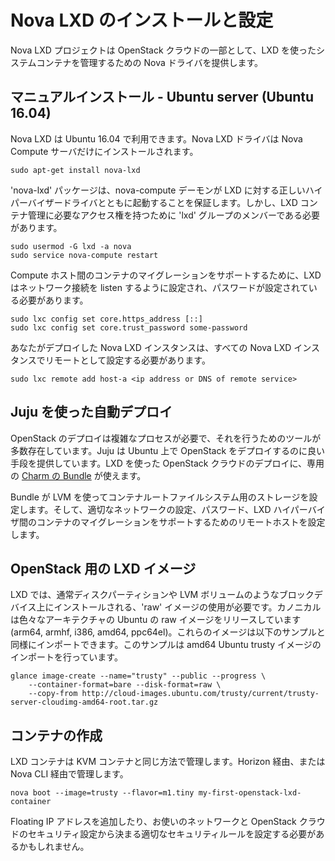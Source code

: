 

# Nova LXD のインストールと設定 <!-- Installing and configuring Nova LXD -->

<!--
The Nova LXD project provides a Nova driver for managing full system containers using LXD as part of an OpenStack cloud.
-->
Nova LXD プロジェクトは OpenStack クラウドの一部として、LXD を使ったシステムコンテナを管理するための Nova ドライバを提供します。

## マニュアルインストール <!-- Manual installation --> - Ubuntu server (Ubuntu 16.04)

<!--
Nova LXD is available in Ubuntu 16.04;  The Nova LXD driver is installed on Nova Compute servers only:
-->
Nova LXD は Ubuntu 16.04 で利用できます。Nova LXD ドライバは Nova Compute サーバだけにインストールされます。

    sudo apt-get install nova-lxd

<!--
The 'nova-lxd' package ensures that the nova-compute daemon is started
with the correct hypervisor driver for LXD; however the 'nova' user must
have group membership of the 'lxd' group to have access to manage LXD
containers:
-->

'nova-lxd' パッケージは、nova-compute デーモンが LXD に対する正しいハイパーバイザードライバとともに起動することを保証します。しかし、LXD コンテナ管理に必要なアクセス権を持つために 'lxd' グループのメンバーである必要があります。

    sudo usermod -G lxd -a nova
    sudo service nova-compute restart

<!--
In order to support migration of containers between Compute hosts, LXD must be configured to listen for network
connections and a trust password must be set:
-->
Compute ホスト間のコンテナのマイグレーションをサポートするために、LXD はネットワーク接続を listen するように設定され、パスワードが設定されている必要があります。

    sudo lxc config set core.https_address [::]
    sudo lxc config set core.trust_password some-password

<!--
Each Nova LXD instance within your deployment must then be configured with remotes for all of Nova LXD instances:
-->
あなたがデプロイした Nova LXD インスタンスは、すべての Nova LXD インスタンスでリモートとして設定する必要があります。

    sudo lxc remote add host-a <ip address or DNS of remote service>

## Juju を使った自動デプロイ <!-- Automated deployment using Juju -->

<!--
Deploying OpenStack is a complex process, for which a number of deployment tools exist; Juju provides a nice way
to deploy OpenStack on Ubuntu, and a specific [bundle of charms](https://jujucharms.com/u/openstack-charmers-next/openstack-lxd) can be used to deploy OpenStack cloud using LXD.
-->
OpenStack のデプロイは複雑なプロセスが必要で、それを行うためのツールが多数存在しています。Juju は Ubuntu 上で OpenStack をデプロイするのに良い手段を提供しています。LXD を使った OpenStack クラウドのデプロイに、専用の [Charm の Bundle](https://jujucharms.com/u/openstack-charmers-next/openstack-lxd) が使えます。

<!--
The bundle automatically configures storage for containers root filesystems using LVM and sets up appropriate network configuration,
trust passwords and remotes to support migration of containers between LXD hypervisors.
-->
Bundle が LVM を使ってコンテナルートファイルシステム用のストレージを設定します。そして、適切なネットワークの設定、パスワード、LXD ハイパーバイザ間のコンテナのマイグレーションをサポートするためのリモートホストを設定します。

## OpenStack 用の LXD イメージ <!-- LXD images for OpenStack -->

<!--
LXD requires use of 'raw' images that are generally to be installed onto a block device, such as a disk partition or an LVM volume. Canonical publishes raw images of Ubuntu for various arches (arm64, armhf, i386, amd64, ppc64el). These can be imported similarly to the following example, that imports an amd64 Ubuntu trusty image:
-->
LXD では、通常ディスクパーティションや LVM ボリュームのようなブロックデバイス上にインストールされる、'raw' イメージの使用が必要です。カノニカルは色々なアーキテクチャの Ubuntu の raw イメージをリリースしています (arm64, armhf, i386, amd64, ppc64el)。これらのイメージは以下のサンプルと同様にインポートできます。このサンプルは amd64 Ubuntu trusty イメージのインポートを行っています。

    glance image-create --name="trusty" --public --progress \
        --container-format=bare --disk-format=raw \
        --copy-from http://cloud-images.ubuntu.com/trusty/current/trusty-server-cloudimg-amd64-root.tar.gz

## コンテナの作成 <!-- Creating containers -->

<!--
LXD containers are managed in the same manner as KVM containers - either via Horizon or via the Nova CLI:
-->
LXD コンテナは KVM コンテナと同じ方法で管理します。Horizon 経由、または Nova CLI 経由で管理します。

    nova boot --image=trusty --flavor=m1.tiny my-first-openstack-lxd-container

<!--
You may need to associate a floating ip address and configure appropriate security rules, depending on the network and
security configuration of the OpenStack cloud you are using.
-->
Floating IP アドレスを追加したり、お使いのネットワークと OpenStack クラウドのセキュリティ設定から決まる適切なセキュリティルールを設定する必要があるかもしれません。

